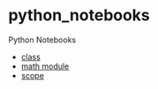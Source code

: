 # python_notebooks
Python Notebooks
 - [class](https://github.com/nick3499/python_notebooks/blob/master/class.ipynb)
 - [math module](https://github.com/nick3499/python_notebooks/blob/master/math_module.ipynb)
 - [scope](https://github.com/nick3499/python_notebooks/blob/master/scope.ipynb)
